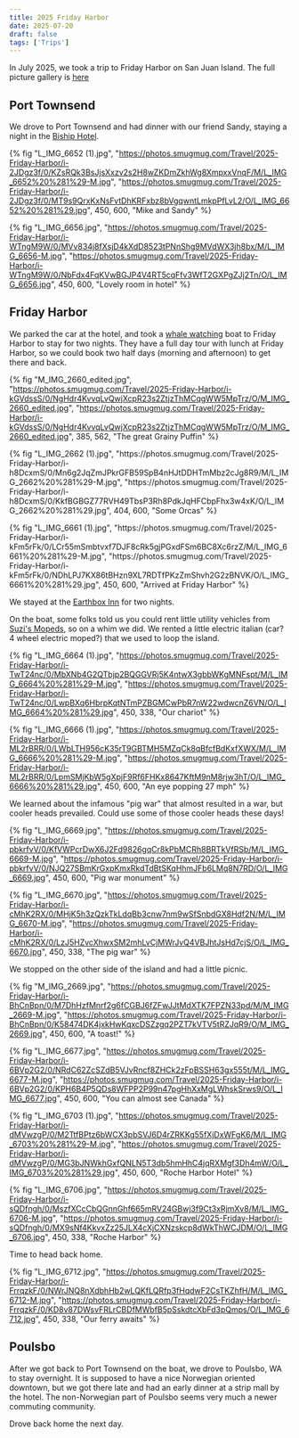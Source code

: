 ```yaml
---
title: 2025 Friday Harbor
date: 2025-07-20
draft: false
tags: ['Trips']
---
```

<!-- Tripit URL: https://www.tripit.com/app/trips/3e940700-fe5a-9000-0001-000015db32b4 -->

In July 2025, we took a trip to Friday Harbor on San Juan Island. The full picture gallery is [here](https://lmblevins.smugmug.com/Travel/2025-Friday-Harbor)

## Port Townsend

We drove to Port Townsend and had dinner with our friend Sandy, staying a night in the [Biship Hotel](https://www.thebishophotel.com). 

{% fig "L_IMG_6652 (1).jpg", "https://photos.smugmug.com/Travel/2025-Friday-Harbor/i-2JDgz3f/0/KZsRQk3BsJjsXxzv2s2H8wZKDmZkhWg8XmpxxVnqF/M/L_IMG_6652%20%281%29-M.jpg", "https://photos.smugmug.com/Travel/2025-Friday-Harbor/i-2JDgz3f/0/MT9s9QrxKxNsFvtDhKRFxbz8bVgqwntLmkpPfLvL2/O/L_IMG_6652%20%281%29.jpg", 450, 600, "Mike and Sandy" %}

<p>

{% fig "L_IMG_6656.jpg", "https://photos.smugmug.com/Travel/2025-Friday-Harbor/i-WTngM9W/0/MVv834j8fXsjD4kXdD8523tPNnShg9MVdWX3jh8bx/M/L_IMG_6656-M.jpg", "https://photos.smugmug.com/Travel/2025-Friday-Harbor/i-WTngM9W/0/NbFdx4FqKVwBGJP4V4RT5cqFfv3WfT2GXPgZJj2Tn/O/L_IMG_6656.jpg", 450, 600, "Lovely room in hotel" %}

## Friday Harbor

We parked the car at the hotel, and took a [whale watching](pugetsoundexpress.com) boat to Friday Harbor to stay for two nights.  They have a full day tour with lunch at Friday Harbor, so we could book two half days (morning and afternoon) to get there and back.

{% fig "M_IMG_2660_edited.jpg", "https://photos.smugmug.com/Travel/2025-Friday-Harbor/i-kGVdssS/0/NgHdr4KvvqLvQwjXcpR23s2ZtjzThMCqgWW5MpTrz/O/M_IMG_2660_edited.jpg", "https://photos.smugmug.com/Travel/2025-Friday-Harbor/i-kGVdssS/0/NgHdr4KvvqLvQwjXcpR23s2ZtjzThMCqgWW5MpTrz/O/M_IMG_2660_edited.jpg", 385, 562, "The great Grainy Puffin" %}

<p>
{% fig "L_IMG_2662 (1).jpg", "https://photos.smugmug.com/Travel/2025-Friday-Harbor/i-h8DcxmS/0/Mn6g2JqZmJPkrGFB59SpB4nHJtDDHTmMbz2cJg8R9/M/L_IMG_2662%20%281%29-M.jpg", "https://photos.smugmug.com/Travel/2025-Friday-Harbor/i-h8DcxmS/0/KkfBGBGZ77RVH49TbsP3Rh8PdkJqHFCbpFhx3w4xK/O/L_IMG_2662%20%281%29.jpg", 404, 600, "Some Orcas" %}

<p>
{% fig "L_IMG_6661 (1).jpg", "https://photos.smugmug.com/Travel/2025-Friday-Harbor/i-kFm5rFk/0/LCr55mSmbtvxf7DJF8cRk5gjPGxdFSm6BC8Xc6rzZ/M/L_IMG_6661%20%281%29-M.jpg", "https://photos.smugmug.com/Travel/2025-Friday-Harbor/i-kFm5rFk/0/NDhLPJ7KX86tBHzn9XL7RDTfPKzZmShvh2G2zBNVK/O/L_IMG_6661%20%281%29.jpg", 450, 600, "Arrived at Friday Harbor" %}

We stayed at the [Earthbox Inn](https://www.earthboxinn.com/) for two nights.

On the boat, some folks told us you could rent little utility vehicles from [Suzi's Mopeds](https://susiesmopeds.com), so on a whim we did. We rented a little electric italian (car? 4 wheel electric moped?) that we used to loop the island. 

{% fig "L_IMG_6664 (1).jpg", "https://photos.smugmug.com/Travel/2025-Friday-Harbor/i-TwT24nc/0/MbXNb4G2QTbjp2BQGGVRj5K4ntwX3gbbWKgMNFspt/M/L_IMG_6664%20%281%29-M.jpg", "https://photos.smugmug.com/Travel/2025-Friday-Harbor/i-TwT24nc/0/LwpBXq6HbrpKqtNTmPZBGMCwPbR7nW22wdwcnZ6VN/O/L_IMG_6664%20%281%29.jpg", 450, 338, "Our chariot" %}

<p>

{% fig "L_IMG_6666 (1).jpg", "https://photos.smugmug.com/Travel/2025-Friday-Harbor/i-ML2rBRR/0/LWbLTH956cK35rT9GBTMH5MZqCk8qBfcfBdKxfXWX/M/L_IMG_6666%20%281%29-M.jpg", "https://photos.smugmug.com/Travel/2025-Friday-Harbor/i-ML2rBRR/0/LpmSMjKbW5gXpjF9Rf6FHKx8647KftM9nM8rjw3hT/O/L_IMG_6666%20%281%29.jpg", 450, 600, "An eye popping 27 mph" %}

We learned about the infamous "pig war" that almost resulted in a war, but cooler heads prevailed. Could use some of those cooler heads these days!

{% fig "L_IMG_6669.jpg", "https://photos.smugmug.com/Travel/2025-Friday-Harbor/i-pbkrfvV/0/KfVWPcrDwX6J2Fd9826gqCr8kPbMCRh8BRTkVfRSb/M/L_IMG_6669-M.jpg", "https://photos.smugmug.com/Travel/2025-Friday-Harbor/i-pbkrfvV/0/NJQ27SBmKrGxpKmxRkdTdBtSKqHhmJFb6LMq8N7RD/O/L_IMG_6669.jpg", 450, 600, "Pig war monument" %}

{% fig "L_IMG_6670.jpg", "https://photos.smugmug.com/Travel/2025-Friday-Harbor/i-cMhK2RX/0/MHjK5h3zQzkTkLdqBb3cnw7nm9wSfSnbdGX8Hdf2N/M/L_IMG_6670-M.jpg", "https://photos.smugmug.com/Travel/2025-Friday-Harbor/i-cMhK2RX/0/LzJ5HZvcXhwxSM2mhLvCjMWrJvQ4VBJhtJsHd7cjS/O/L_IMG_6670.jpg", 450, 338, "The pig war" %}

We stopped on the other side of the island and had a little picnic.

<p>

{% fig "M_IMG_2669.jpg", "https://photos.smugmug.com/Travel/2025-Friday-Harbor/i-BhCnBpn/0/M7DhHzfMnrf2g6fCGBJ6fZFwJJtMdXTK7FPZN33pd/M/M_IMG_2669-M.jpg", "https://photos.smugmug.com/Travel/2025-Friday-Harbor/i-BhCnBpn/0/K58474DK4jxkHwKqxcDSZzgq2PZT7kVTV5tRZJqR9/O/M_IMG_2669.jpg", 450, 600, "A toast!" %}

<p>

{% fig "L_IMG_6677.jpg", "https://photos.smugmug.com/Travel/2025-Friday-Harbor/i-6BVp2G2/0/NRdC62ZcSZdB5VJvRncf8ZHCk2zFpBSSH63gx555t/M/L_IMG_6677-M.jpg", "https://photos.smugmug.com/Travel/2025-Friday-Harbor/i-6BVp2G2/0/KPH6B4P5QDs8WFPP2P99n47pgHhXxMgLWhskSrws9/O/L_IMG_6677.jpg", 450, 600, "You can almost see Canada" %}

<p>

{% fig "L_IMG_6703 (1).jpg", "https://photos.smugmug.com/Travel/2025-Friday-Harbor/i-dMVwzgP/0/M2TtfBPtz6bWCX3pbSVJ6D4rZRKKg55fXjDxWFgK6/M/L_IMG_6703%20%281%29-M.jpg", "https://photos.smugmug.com/Travel/2025-Friday-Harbor/i-dMVwzgP/0/MG3bJNWkhGxfQNLN5T3db5hmHhC4jqRXMgf3Dh4mW/O/L_IMG_6703%20%281%29.jpg", 450, 600, "Roche Harbor Hotel" %}

<p>

{% fig "L_IMG_6706.jpg", "https://photos.smugmug.com/Travel/2025-Friday-Harbor/i-sQDfngh/0/MszfXCcCbQGnnGhf665mRV24GBwj3f9Ct3xRjmXv8/M/L_IMG_6706-M.jpg", "https://photos.smugmug.com/Travel/2025-Friday-Harbor/i-sQDfngh/0/MX9sNf4KkvxZz25JLX4cXjCXNzskcp8dWkThWCJDM/O/L_IMG_6706.jpg", 450, 338, "Roche Harbor" %}

Time to head back home. 

{% fig "L_IMG_6712.jpg", "https://photos.smugmug.com/Travel/2025-Friday-Harbor/i-FrrqzkF/0/NWrJNQ8nXdbhHb2wLQKfLQRfp3fHqdwF2CsTKZhfH/M/L_IMG_6712-M.jpg", "https://photos.smugmug.com/Travel/2025-Friday-Harbor/i-FrrqzkF/0/KD8v87DWsvFRLrCBDfMWbfB5pSskdtcXbFd3pQmps/O/L_IMG_6712.jpg", 450, 338, "Our ferry awaits" %}

## Poulsbo

After we got back to Port Townsend on the boat, we drove to Poulsbo, WA to stay overnight. It is supposed to have a nice Norwegian oriented downtown, but we got there late and had an early dinner at a strip mall by the hotel. The non-Norwegian part of Poulsbo seems very much a newer commuting community. 

Drove back home the next day.




